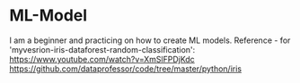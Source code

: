 # ML-Model
I am a beginner and practicing on how to create ML models. 
Reference - for 'myvesrion-iris-dataforest-random-classification':
https://www.youtube.com/watch?v=XmSlFPDjKdc
https://github.com/dataprofessor/code/tree/master/python/iris
